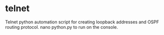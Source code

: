 # telnet
Telnet python automation script for creating loopback addresses and OSPF routing protocol.
nano python.py to run on the console.
